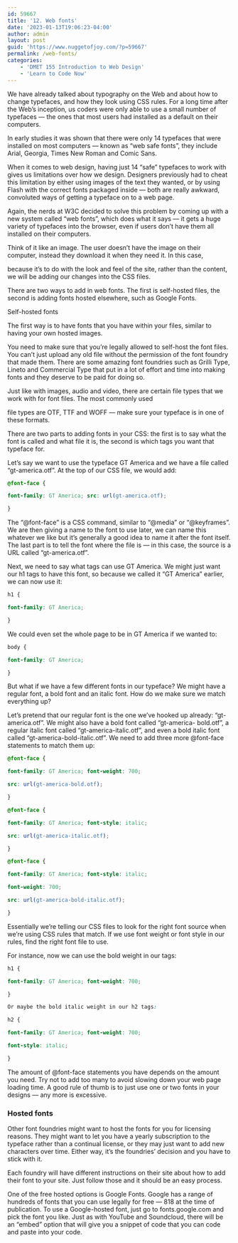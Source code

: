 ```yaml
---
id: 59667
title: '12. Web fonts'
date: '2023-01-13T19:06:23-04:00'
author: admin
layout: post
guid: 'https://www.nuggetofjoy.com/?p=59667'
permalink: /web-fonts/
categories:
    - 'DMET 155 Introduction to Web Design'
    - 'Learn to Code Now'
---
```


We have already talked about typography on the Web and about how to change typefaces, and how they look using CSS rules. For a long time after the Web’s inception, us coders were only able to use a small number of typefaces — the ones that most users had installed as a default on their computers.

In early studies it was shown that there were only 14 typefaces that were installed on most computers — known as “web safe fonts”, they include Arial, Georgia, Times New Roman and Comic Sans.

When it comes to web design, having just 14 “safe” typefaces to work with gives us limitations over how we design. Designers previously had to cheat this limitation by either using images of the text they wanted, or by using Flash with the correct fonts packaged inside — both are really awkward, convoluted ways of getting a typeface on to a web page.

Again, the nerds at W3C decided to solve this problem by coming up with a new system called “web fonts”, which does what it says — it gets a huge variety of typefaces into the browser, even if users don’t have them all installed on their computers.

Think of it like an image. The user doesn’t have the image on their computer, instead they download it when they need it. In this case,

because it’s to do with the look and feel of the site, rather than the content, we will be adding our changes into the CSS files.

There are two ways to add in web fonts. The first is self-hosted files, the second is adding fonts hosted elsewhere, such as Google Fonts.

Self-hosted fonts

The first way is to have fonts that you have within your files, similar to having your own hosted images.

You need to make sure that you’re legally allowed to self-host the font files. You can’t just upload any old file without the permission of the font foundry that made them. There are some amazing font foundries such as Grilli Type, Lineto and Commercial Type that put in a lot of effort and time into making fonts and they deserve to be paid for doing so.

Just like with images, audio and video, there are certain file types that we work with for font files. The most commonly used

file types are OTF, TTF and WOFF — make sure your typeface is in one of these formats.

There are two parts to adding fonts in your CSS: the first is to say what the font is called and what file it is, the second is which tags you want that typeface for.

Let’s say we want to use the typeface GT America and we have a file called “gt-america.otf”. At the top of our CSS file, we would add:

```css
@font-face {

font-family: GT America; src: url(gt-america.otf);

}
```

The “@font-face” is a CSS command, similar to “@media” or “@keyframes”. We are then giving a name to the font to use later, we can name this whatever we like but it’s generally a good idea to name it after the font itself. The last part is to tell the font where the file is — in this case, the source is a URL called “gt-america.otf”.

Next, we need to say what tags can use GT America. We might just want our h1 tags to have this font, so because we called it “GT America” earlier, we can now use it:

```css
h1 {

font-family: GT America;

}
```

We could even set the whole page to be in GT America if we wanted to:

```css
body {

font-family: GT America;

}
```

But what if we have a few different fonts in our typeface? We might have a regular font, a bold font and an italic font. How do we make sure we match everything up?

Let’s pretend that our regular font is the one we’ve hooked up already: “gt-america.otf”. We might also have a bold font called “gt-america- bold.otf”, a regular italic font called “gt-america-italic.otf”, and even a bold italic font called “gt-america-bold-italic.otf”. We need to add three more @font-face statements to match them up:

```css
@font-face {

font-family: GT America; font-weight: 700;

src: url(gt-america-bold.otf);

}

@font-face {

font-family: GT America; font-style: italic;

src: url(gt-america-italic.otf);

}

@font-face {

font-family: GT America; font-style: italic;

font-weight: 700;

src: url(gt-america-bold-italic.otf);

}
```

Essentially we’re telling our CSS files to look for the right font source when we’re using CSS rules that match. If we use font weight or font style in our rules, find the right font file to use.

For instance, now we can use the bold weight in our tags:

```css
h1 {

font-family: GT America; font-weight: 700;

}

Or maybe the bold italic weight in our h2 tags:

h2 {

font-family: GT America; font-weight: 700;

font-style: italic;

}
```

The amount of @font-face statements you have depends on the amount you need. Try not to add too many to avoid slowing down your web page loading time. A good rule of thumb is to just use one or two fonts in your designs — any more is excessive.

### Hosted fonts

Other font foundries might want to host the fonts for you for licensing reasons. They might want to let you have a yearly subscription to the typeface rather than a continual license, or they may just want to add new characters over time. Either way, it’s the foundries’ decision and you have to stick with it.

Each foundry will have different instructions on their site about how to add their font to your site. Just follow those and it should be an easy process.

One of the free hosted options is Google Fonts. Google has a range of hundreds of fonts that you can use legally for free — 818 at the time of publication. To use a Google-hosted font, just go to fonts.google.com and pick the font you like. Just as with YouTube and Soundcloud, there will be an “embed” option that will give you a snippet of code that you can code and paste into your code.